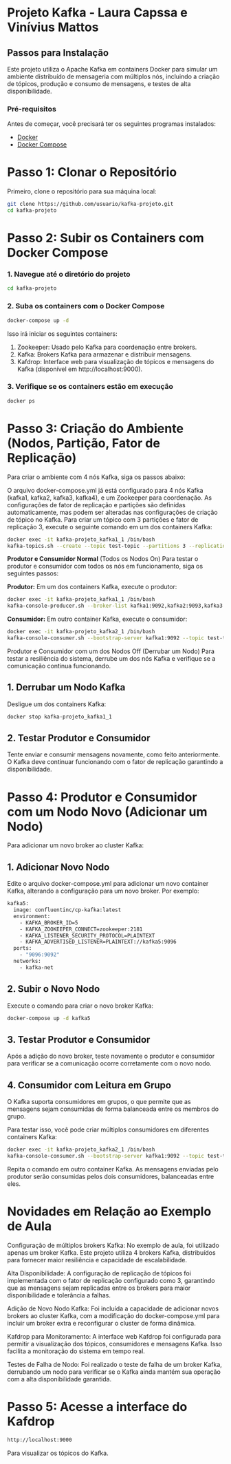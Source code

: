 # Projeto Kafka - Laura Capssa e Vinívius Mattos

## Passos para Instalação

Este projeto utiliza o Apache Kafka em containers Docker para simular um ambiente distribuído de mensageria com múltiplos nós, incluindo a criação de tópicos, produção e consumo de mensagens, e testes de alta disponibilidade.

### Pré-requisitos
Antes de começar, você precisará ter os seguintes programas instalados:

- [Docker](https://www.docker.com/get-started)
- [Docker Compose](https://docs.docker.com/compose/install/)

# Passo 1: Clonar o Repositório

Primeiro, clone o repositório para sua máquina local:

```bash
git clone https://github.com/usuario/kafka-projeto.git
cd kafka-projeto
```

# Passo 2: Subir os Containers com Docker Compose

### 1. Navegue até o diretório do projeto
```bash
cd kafka-projeto
```

### 2. Suba os containers com o Docker Compose
```bash
docker-compose up -d
```
Isso irá iniciar os seguintes containers:
1. Zookeeper: Usado pelo Kafka para coordenação entre brokers.
2. Kafka: Brokers Kafka para armazenar e distribuir mensagens.
3. Kafdrop: Interface web para visualização de tópicos e mensagens do Kafka (disponível em http://localhost:9000).

### 3. Verifique se os containers estão em execução
```bash
docker ps
```
# Passo 3: Criação do Ambiente (Nodos, Partição, Fator de Replicação)
Para criar o ambiente com 4 nós Kafka, siga os passos abaixo:

O arquivo docker-compose.yml já está configurado para 4 nós Kafka (kafka1, kafka2, kafka3, kafka4), e um Zookeeper para coordenação.
As configurações de fator de replicação e partições são definidas automaticamente, mas podem ser alteradas nas configurações de criação de tópico no Kafka.
Para criar um tópico com 3 partições e fator de replicação 3, execute o seguinte comando em um dos containers Kafka:
```bash
docker exec -it kafka-projeto_kafka1_1 /bin/bash
kafka-topics.sh --create --topic test-topic --partitions 3 --replication-factor 3 --bootstrap-server kafka1:9092
```

**Produtor e Consumidor Normal** (Todos os Nodos On)
Para testar o produtor e consumidor com todos os nós em funcionamento, siga os seguintes passos:

**Produtor:**
Em um dos containers Kafka, execute o produtor:
```bash
docker exec -it kafka-projeto_kafka1_1 /bin/bash
kafka-console-producer.sh --broker-list kafka1:9092,kafka2:9093,kafka3:9094,kafka4:9095 --topic test-topic
```
**Consumidor:**
Em outro container Kafka, execute o consumidor:
```bash
docker exec -it kafka-projeto_kafka2_1 /bin/bash
kafka-console-consumer.sh --bootstrap-server kafka1:9092 --topic test-topic --from-beginning
```

Produtor e Consumidor com um dos Nodos Off (Derrubar um Nodo)
Para testar a resiliência do sistema, derrube um dos nós Kafka e verifique se a comunicação continua funcionando.

## 1. Derrubar um Nodo Kafka
Desligue um dos containers Kafka:
```bash
docker stop kafka-projeto_kafka1_1
```
## 2. Testar Produtor e Consumidor
Tente enviar e consumir mensagens novamente, como feito anteriormente. O Kafka deve continuar funcionando com o fator de replicação garantindo a disponibilidade.

# Passo 4: Produtor e Consumidor com um Nodo Novo (Adicionar um Nodo)
Para adicionar um novo broker ao cluster Kafka:

## 1. Adicionar Novo Nodo
Edite o arquivo docker-compose.yml para adicionar um novo container Kafka, alterando a configuração para um novo broker. Por exemplo:
```bash
kafka5:
  image: confluentinc/cp-kafka:latest
  environment:
    - KAFKA_BROKER_ID=5
    - KAFKA_ZOOKEEPER_CONNECT=zookeeper:2181
    - KAFKA_LISTENER_SECURITY_PROTOCOL=PLAINTEXT
    - KAFKA_ADVERTISED_LISTENER=PLAINTEXT://kafka5:9096
  ports:
    - "9096:9092"
  networks:
    - kafka-net
```

## 2. Subir o Novo Nodo
Execute o comando para criar o novo broker Kafka:
```bash
docker-compose up -d kafka5
```
## 3. Testar Produtor e Consumidor
Após a adição do novo broker, teste novamente o produtor e consumidor para verificar se a comunicação ocorre corretamente com o novo nodo.

## 4. Consumidor com Leitura em Grupo
O Kafka suporta consumidores em grupos, o que permite que as mensagens sejam consumidas de forma balanceada entre os membros do grupo.

Para testar isso, você pode criar múltiplos consumidores em diferentes containers Kafka:
```bash
docker exec -it kafka-projeto_kafka2_1 /bin/bash
kafka-console-consumer.sh --bootstrap-server kafka1:9092 --topic test-topic --group test-group
```
Repita o comando em outro container Kafka. As mensagens enviadas pelo produtor serão consumidas pelos dois consumidores, balanceadas entre eles.

# Novidades em Relação ao Exemplo de Aula
Configuração de múltiplos brokers Kafka: No exemplo de aula, foi utilizado apenas um broker Kafka. Este projeto utiliza 4 brokers Kafka, distribuídos para fornecer maior resiliência e capacidade de escalabilidade.

Alta Disponibilidade: A configuração de replicação de tópicos foi implementada com o fator de replicação configurado como 3, garantindo que as mensagens sejam replicadas entre os brokers para maior disponibilidade e tolerância a falhas.

Adição de Novo Nodo Kafka: Foi incluída a capacidade de adicionar novos brokers ao cluster Kafka, com a modificação do docker-compose.yml para incluir um broker extra e reconfigurar o cluster de forma dinâmica.

Kafdrop para Monitoramento: A interface web Kafdrop foi configurada para permitir a visualização dos tópicos, consumidores e mensagens Kafka. Isso facilita a monitoração do sistema em tempo real.

Testes de Falha de Nodo: Foi realizado o teste de falha de um broker Kafka, derrubando um nodo para verificar se o Kafka ainda mantém sua operação com a alta disponibilidade garantida.

# Passo 5:  Acesse a interface do Kafdrop 
```bash
http://localhost:9000
```
Para visualizar os tópicos do Kafka.

